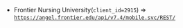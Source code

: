  - Frontier Nursing University(`client_id=2915`) => [`https://angel.frontier.edu/api/v7.4/mobile.svc/REST/`](https://angel.frontier.edu/api/v7.4/mobile.svc/REST/)
